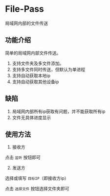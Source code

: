 # File-Pass
 局域网内部的文件传送

## 功能介绍

简单的局域网内部文件传送。

1. 支持文件夹及多文件添加。
2. 支持多文件同时传送，但默认为单进程
3. 支持自动获取本地ip
4. 支持自动获取其他设备ip

## 缺陷

1. 局域网内部所有ip获取有问题，并不能获取所有ip
2. 文件无具体进度显示

## 使用方法

1. 接收方

点击 `监听` 按钮即可

2. 发送方

选择或填写 `目标IP`（即接收方ip）

点击 `选择文件` 按钮选择文件夹即可